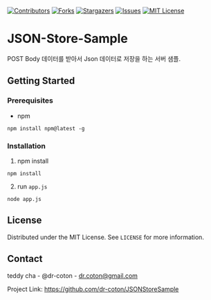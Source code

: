 [![Contributors][contributors-shield]][contributors-url]
[![Forks][forks-shield]][forks-url]
[![Stargazers][stars-shield]][stars-url]
[![Issues][issues-shield]][issues-url]
[![MIT License][license-shield]][license-url]

# JSON-Store-Sample

POST Body 데이터를 받아서 Json 데이터로 저장을 하는 서버 샘플.

## Getting Started

### Prerequisites

* npm 
```
npm install npm@latest -g
```

### Installation 
1. npm install 
```
npm install 
```

2. run `app.js`
```
node app.js 
```

## License
Distributed under the MIT License. See `LICENSE` for more information.

## Contact
teddy cha - @dr-coton - dr.coton@gmail.com

Project Link: https://github.com/dr-coton/JSONStoreSample

<!-- MARKDOWN LINKS & IMAGES -->
<!-- https://www.markdownguide.org/basic-syntax/#reference-style-links -->
[contributors-shield]: https://img.shields.io/github/contributors/dr-coton/JSONStoreSample.svg?style=for-the-badge
[contributors-url]: https://github.com/dr-coton/JSONStoreSample/graphs/contributors
[forks-shield]: https://img.shields.io/github/forks/dr-coton/JSONStoreSample.svg?style=for-the-badge
[forks-url]: https://github.com/dr-coton/JSONStoreSample/network/members
[stars-shield]: https://img.shields.io/github/stars/dr-coton/JSONStoreSample.svg?style=for-the-badge
[stars-url]: https://github.com/dr-coton/JSONStoreSample/stargazers
[issues-shield]: https://img.shields.io/github/issues/dr-coton/JSONStoreSample.svg?style=for-the-badge
[issues-url]: https://github.com/dr-coton/JSONStoreSample/issues
[license-shield]: https://img.shields.io/github/license/dr-coton/JSONStoreSample.svg?style=for-the-badge
[license-url]: https://github.com/dr-coton/JSONStoreSample/blob/main/LICENSE
[product-screenshot]: images/screenshot.png
